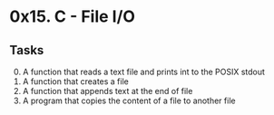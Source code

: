 # 0x15. C - File I/O
## Tasks

0. A function that reads a text file and prints int to the POSIX stdout
1. A function that creates a file
2. A function that appends text at the end of file
3. A program that copies the content of a file to another file
